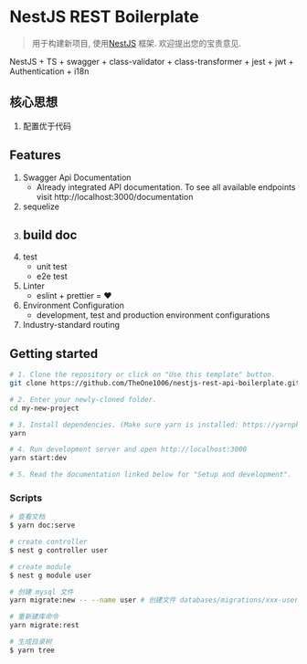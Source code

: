 #  NestJS REST Boilerplate

> 用于构建新项目, 使用[NestJS](https://nestjs.com) 框架. 欢迎提出您的宝贵意见.

NestJS + TS + swagger + class-validator + class-transformer + jest + jwt + Authentication + i18n

## 核心思想

1. 配置优于代码

## Features

1. Swagger Api Documentation
    - Already integrated API documentation. To see all available endpoints visit http://localhost:3000/documentation
2. sequelize
3. build doc
   - 
4. test
    - unit test
    - e2e test
5. Linter
    - eslint + prettier = ❤️
6. Environment Configuration
    - development, test and production environment configurations
7. Industry-standard routing

## Getting started

```bash
# 1. Clone the repository or click on "Use this template" button.
git clone https://github.com/TheOne1006/nestjs-rest-api-boilerplate.git my-new-project

# 2. Enter your newly-cloned folder.
cd my-new-project

# 3. Install dependencies. (Make sure yarn is installed: https://yarnpkg.com/lang/en/docs/install)
yarn

# 4. Run development server and open http://localhost:3000
yarn start:dev

# 5. Read the documentation linked below for "Setup and development".
```


### Scripts

```bash
# 查看文档
$ yarn doc:serve

# create controller
$ nest g controller user

# create module
$ nest g module user

# 创建 mysql 文件
yarn migrate:new -- --name user # 创建文件 databases/migrations/xxx-user.js

# 重新建库命令
yarn migrate:rest

# 生成目录树
$ yarn tree
```
